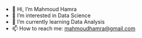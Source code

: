 - 👋 Hi, I’m Mahmoud Hamra
- 👀 I’m interested in Data Science
- 🌱 I’m currently learning Data Analysis
- 📫 How to reach me: mahmoudhamra@gmail.com

<!---
Doumham-Armah/Doumham-Armah is a ✨ special ✨ repository because its `README.md` (this file) appears on your GitHub profile.
You can click the Preview link to take a look at your changes.
--->
